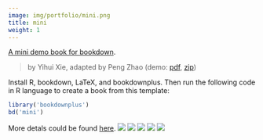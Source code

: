 ```yaml
---
image: img/portfolio/mini.png
title: mini
weight: 1
---
```


[A mini demo book for bookdown](https://github.com/yihui/bookdown-minimal). 

> by Yihui Xie, adapted by Peng Zhao (demo: [pdf](https://github.com/pzhaonet/bookdownplus/raw/master/inst2/mini/showcase/yihui_mini.pdf), [zip](https://github.com/pzhaonet/bookdownplus/raw/master/inst/templates/mini.zip))

<!--more-->

Install R, bookdown, LaTeX, and bookdownplus. Then run the following code in R language to create a book from this template:

```r
library('bookdownplus')
bd('mini')
```

More detals could be found [here](https://github.com/pzhaonet/bookdownplus).
[![](https://github.com/pzhaonet/bookdownplus/raw/master/inst2/mini/showcase/yihui_mini1.png)](https://github.com/pzhaonet/bookdownplus/raw/master/inst2/mini/showcase/yihui_mini1.png)
[![](https://github.com/pzhaonet/bookdownplus/raw/master/inst2/mini/showcase/yihui_mini2.png)](https://github.com/pzhaonet/bookdownplus/raw/master/inst2/mini/showcase/yihui_mini2.png)
[![](https://github.com/pzhaonet/bookdownplus/raw/master/inst2/mini/showcase/yihui_mini3.png)](https://github.com/pzhaonet/bookdownplus/raw/master/inst2/mini/showcase/yihui_mini3.png)
[![](https://github.com/pzhaonet/bookdownplus/raw/master/inst2/mini/showcase/yihui_mini4.png)](https://github.com/pzhaonet/bookdownplus/raw/master/inst2/mini/showcase/yihui_mini4.png)
[![](https://github.com/pzhaonet/bookdownplus/raw/master/inst2/mini/showcase/yihui_mini5.png)](https://github.com/pzhaonet/bookdownplus/raw/master/inst2/mini/showcase/yihui_mini5.png)

